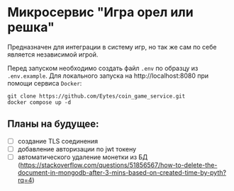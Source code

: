 # Микросервис "Игра орел или решка"

Предназначен для интеграции в систему игр, но так же сам по себе является независимой игрой.

Перед запуском необходимо создать файл `.env` по образцу из `.env.example`. Для локального запуска
на http://localhost:8080 при помощи сервиса `Docker`:

```commandline
git clone https://github.com/Eytes/coin_game_service.git
docker compose up -d
```

## Планы на будущее:

- [ ] создание TLS соединения
- [ ] добавление авторизации по jwt токену
- [ ] автоматического удаление монетки из БД (https://stackoverflow.com/questions/51856567/how-to-delete-the-document-in-mongodb-after-3-mins-based-on-created-time-by-pyth?rq=4)
